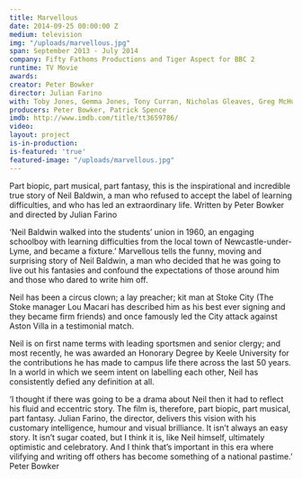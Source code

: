 ```yaml
---
title: Marvellous
date: 2014-09-25 00:00:00 Z
medium: television
img: "/uploads/marvellous.jpg"
span: September 2013 - July 2014
company: Fifty Fathoms Productions and Tiger Aspect for BBC 2
runtime: TV Movie
awards: 
creator: Peter Bowker
director: Julian Farino
with: Toby Jones, Gemma Jones, Tony Curran, Nicholas Gleaves, Greg McHugh
producers: Peter Bowker, Patrick Spence
imdb: http://www.imdb.com/title/tt3659786/
video: 
layout: project
is-in-production: 
is-featured: 'true'
featured-image: "/uploads/marvellous.jpg"
---
```


Part biopic, part musical, part fantasy, this is the inspirational and incredible true story of Neil Baldwin, a man who refused to accept the label of learning difficulties, and who has led an extraordinary life. Written by Peter Bowker and directed by Julian Farino

‘Neil Baldwin walked into the students’ union in 1960, an engaging schoolboy with learning difficulties from the local town of Newcastle-under- Lyme, and became a fixture.’
Marvellous tells the funny, moving and surprising story of Neil Baldwin, a man who decided that he was going to live out his fantasies and confound the expectations of those around him and those who dared to write him off.

Neil has been a circus clown; a lay preacher; kit man at Stoke City (The Stoke manager Lou Macari has described him as his best ever signing and they became firm friends) and once famously led the City attack against Aston Villa in a testimonial match.

Neil is on first name terms with leading sportsmen and senior clergy; and most recently, he was awarded an Honorary Degree by Keele University for the contributions he has made to campus life there across the last 50 years. In a world in which we seem intent on labelling each other, Neil has consistently defied any definition at all.

‘I thought if there was going to be a drama about Neil then it had to reflect his fluid and eccentric story. The film is, therefore, part biopic, part musical, part fantasy. Julian Farino, the director, delivers this vision with his customary intelligence, humour and visual brilliance. It isn’t always an easy story. It isn’t sugar coated, but I think it is, like Neil himself, ultimately optimistic and celebratory. And I think that’s important in this era where vilifying and writing off others has become something of a national pastime.’ Peter Bowker